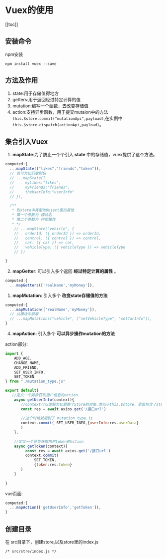 
# Vuex的使用
[[toc]]
## 安装命令

  npm安装

```shell
npm install vuex --save
```

## 方法及作用
1. state:用于存储值得地方
2. getters:用于返回经过特定计算的值
3. mutation:编写一个函数，去改变存储值
4. action:支持异步函数，用于提交mutaion中的方法`this.$store.commit("mutationApi",payload)`,在实例中`this.$store.dispatch(actionApi,payload)`。


## 集合引入Vuex
1. **mapState**:为了防止一个个引入 **state** 中的存储值，vuex提供了这个方法。
```js
computed:{
  ...mapState(["likes","friends","token"]),
  // 也可为它们取别名
  // ...mapState({
  //     myLikes:"likes",
  //     myFriends:"friends",
  //     theUserInfo:"userInfo"
  // }),

  /**
   * 取state中类型为Object里的属性
   * 第一个参数为 模块名
   * 第二个参数为 内部属性
   * */ 
    // ...mapState("vehicle", {
    //   orderId: ({ orderId }) => orderId,
    //   control: ({ control }) => control,
    //   car: ({ car }) => car,
    //   vehicleType: ({ vehicleType }) => vehicleType
    // })

} 
```
2. **mapGetter**: 可以引入多个返回 **经过特定计算的属性** 。
```js
computed:{
  ...mapGetters(['realName','myMoney']),
```

1. **mapMutation**: 引入多个 **改变state存储值的方法**
```js
computed:{
  ...mapMutation(['realName','myMoney']),
  // 从模块中获取
  // ...mapMutations("vehicle", ["setVehicleType", "setCarInfo"]),
}
```

4. **mapAction**: 引入多个 **可以异步操作mutation的方法**

action部分:
```js
import {
    ADD_AGE,
    CHANGE_NAME,
    ADD_FRIEND,
    SET_USER_INFO,
    SET_TOKEN
} from "./mutation_type.js"

export default{
   //定义一个异步获取用户信息的action
    async getUserInfo(context){
       //context可以理解为它是整个Store的对象.类似于this.$store，里面包含了state，getter，mutations，actions
       const res = await axios.get('/接口url')
       
       //这个时候就用到了 mutation_type.js
       context.commit( SET_USER_INFO,{userInfo:res.userData}
       )
    },
    
    //定义一个异步获取用户token的action
    async getToken(context){
         const res = await axios.get('/接口url')
         context.commit(
             SET_TOKEN,
             {token:res.token}
       )
    }
    
}
```
vue页面:
```js
computed:{
  ...mapAction(['getUserInfo','getToken']),
}
```


## 创建目录

在 src目录下，创建store,以及store里的index.js

```
/* src/stre/index.js */

```

